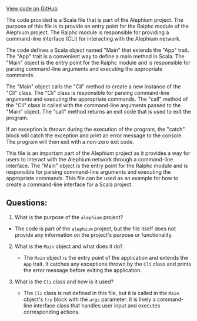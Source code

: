 [View code on GitHub](https://github.com/alephium/alephium/blob/master/ralphc/src/main/scala/org/alephium/ralphc/Ralphc.scala)

The code provided is a Scala file that is part of the Alephium project. The purpose of this file is to provide an entry point for the Ralphc module of the Alephium project. The Ralphc module is responsible for providing a command-line interface (CLI) for interacting with the Alephium network.

The code defines a Scala object named "Main" that extends the "App" trait. The "App" trait is a convenient way to define a main method in Scala. The "Main" object is the entry point for the Ralphc module and is responsible for parsing command-line arguments and executing the appropriate commands.

The "Main" object calls the "Cli" method to create a new instance of the "Cli" class. The "Cli" class is responsible for parsing command-line arguments and executing the appropriate commands. The "call" method of the "Cli" class is called with the command-line arguments passed to the "Main" object. The "call" method returns an exit code that is used to exit the program.

If an exception is thrown during the execution of the program, the "catch" block will catch the exception and print an error message to the console. The program will then exit with a non-zero exit code.

This file is an important part of the Alephium project as it provides a way for users to interact with the Alephium network through a command-line interface. The "Main" object is the entry point for the Ralphc module and is responsible for parsing command-line arguments and executing the appropriate commands. This file can be used as an example for how to create a command-line interface for a Scala project.
## Questions: 
 1. What is the purpose of the `alephium` project?
   - The code is part of the `alephium` project, but the file itself does not provide any information on the project's purpose or functionality.

2. What is the `Main` object and what does it do?
   - The `Main` object is the entry point of the application and extends the `App` trait. It catches any exceptions thrown by the `Cli` class and prints the error message before exiting the application.

3. What is the `Cli` class and how is it used?
   - The `Cli` class is not defined in this file, but it is called in the `Main` object's `try` block with the `args` parameter. It is likely a command-line interface class that handles user input and executes corresponding actions.